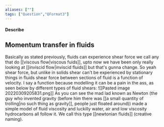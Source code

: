 ```yaml
---
aliases: [""]
tags: ["Question","QFormat3"]
---
```


#### Describe
## Momentum transfer in fluids
Basically as stated previously, fluids can experience shear force we call any that do [[viscous flow|viscous fuids]], upto now we have been only really looking at [[inviscid flow|inviscid fluids]] but that's gunna change. So yeah shear force, but unlike in solids shear can't be experienced by stationary things in fluids shear force between sections of fluid is a function of velocity. I say a function because modelling it can be a pain in the ass, as seen below by different types of fluid shears:
![[Pasted image 20220309205831.png]]
As you can see the mad lad known as Newton (the guy who invented gravity (before him there was [[a small quantity of trolling|no such thing as gravity]], people just floated around)) made a simple model of fluid viscosity and luckilly water, air and low viscosity hydrocarbons all follow it. We call this type [[newtonian fluids]] (creative naming).